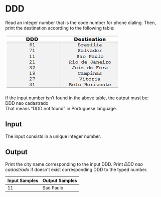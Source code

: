 # DDD
Read an integer number that is the code number for phone dialing. Then, print the destination according to the following table:

![Table](../../../gallery/images/problems/UOJ_1050.png)

If the input number isn’t found in the above table, the output must be:<br>
DDD nao cadastrado<br>
That means “DDD not found” in Portuguese language.

## Input
The input consists in a unique integer number.

## Output
Print the city name corresponding to the input DDD. Print *DDD nao cadastrado* if doesn't exist corresponding DDD to the typed number.

| Input Samples | Output Samples |
|---------------|----------------|
| 11            | Sao Paulo      |